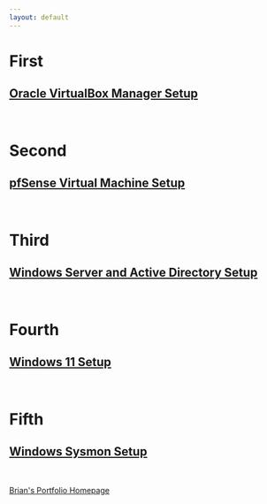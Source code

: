 ```yaml
---
layout: default
---
```


# First

## [Oracle VirtualBox Manager Setup](OVBMSetup.md)

<br>

# Second

## [pfSense Virtual Machine Setup](pfSenseSetup.md)

<br>

# Third

## [Windows Server and Active Directory Setup](WinSev&ADSetup.md)

<br>

# Fourth

## [Windows 11 Setup](Win11Setup.md)

<br>

# Fifth

## [Windows Sysmon Setup](WinSysmonSetup.md)

<br>

[Brian's Portfolio Homepage](https://brismit25.github.io/)
